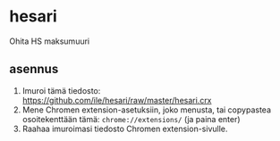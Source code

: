 hesari
======

Ohita HS maksumuuri

## asennus

1. Imuroi tämä tiedosto: https://github.com/ile/hesari/raw/master/hesari.crx
2. Mene Chromen extension-asetuksiin, joko menusta, tai copypastea osoitekenttään tämä: `chrome://extensions/` (ja paina enter)
3. Raahaa imuroimasi tiedosto Chromen extension-sivulle.


